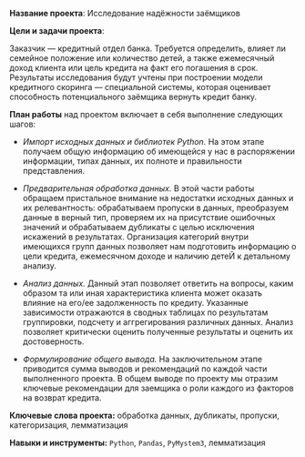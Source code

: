 **Название проекта**: Исследование надёжности заёмщиков

**Цели и задачи проекта**: 

Заказчик — кредитный отдел банка. Требуется определить, влияет ли семейное положение или количество детей, а также
ежемесячный доход клиента или цель кредита на факт его погашения в срок. Результаты исследования будут учтены при построении модели
кредитного скоринга — специальной системы, которая оценивает способность потенциального заёмщика вернуть кредит банку.

**План работы** над проектом включает в себя выполнение следующих шагов:

- *Импорт исходных данных и библиотек Python.* На этом этапе получаем общую информацию об имеющейся у нас в распоряжении информации,
типах данных, их полноте и правильности представления.

- *Предварительная обработка данных.* В этой части работы обращаем пристальное внимание на недостатки исходных данных и их релевантность:
обрабатываем пропуски в данных, преобразуем данные в верный тип, проверяем их на присутствие ошибочных значений и обрабатываем
дубликаты с целью исключения искажений в результатах. Организация категорий внутри имеющихся групп данных позволяет нам подготовить
информацию о цели кредита, ежемесячном доходе и наличию детеЙ к детальному анализу.

- *Анализ данных.* Данный этап позволяет ответить на вопросы, каким образом та или иная характеристика клиента может оказать влияние на его/ее
задолженность по кредиту. Указанные зависимости отражаются в сводных таблицах по результатам группировки, подсчету и аггрегирования
различных данных. Анализ позволяет критически оценить полученные результаты и оценить их достоверность.

- *Формулирование общего вывода.* На заключительном этапе приводится сумма выводов и рекомендаций по каждой части выполненного проекта. В
общем выводе по проекту мы отразим ключевые рекомендации для заемщика о роли каждого из факторов на возврат кредита.

**Ключевые слова проекта:** обработка данных, дубликаты, пропуски, категоризация, лемматизация

**Навыки и инструменты:** ```Python```, ```Pandas```, ```PyMystem3```, лемматизация
